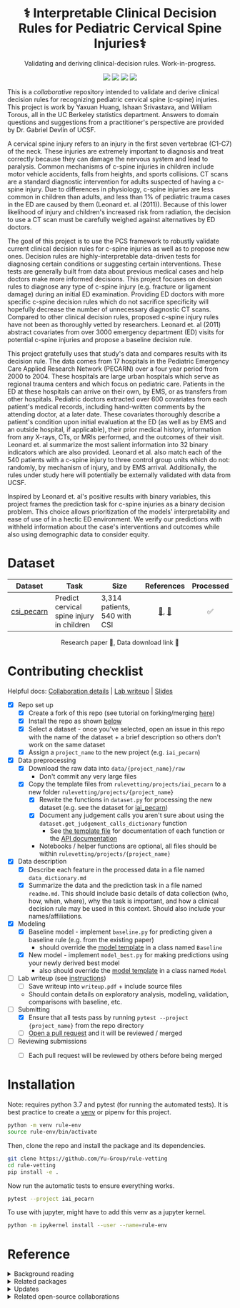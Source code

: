 <h1 align="center">⚕️ Interpretable Clinical Decision Rules for Pediatric Cervical Spine Injuries⚕️️</h1>
<p align="center"> Validating and deriving clinical-decision rules. Work-in-progress.
</p>

<p align="center">
  <img src="https://img.shields.io/badge/license-mit-blue.svg">
  <img src="https://img.shields.io/badge/python-3.7-blue">
  <a href="https://github.com/Yu-Group/rule-vetting/actions"><img src="https://github.com/Yu-Group/rule-vetting/workflows/tests/badge.svg"></a>
  <img src="https://img.shields.io/github/checks-status/Yu-Group/rule-vetting/master">
</p>  

This is a *collaborative* repository intended to validate and derive clinical decision rules for recognizing pediatric cervical spine (c-spine) injuries. This project is work by Yaxuan Huang, Ishaan Srivastava, and William Torous, all in the UC Berkeley statistics department. Answers to domain questions and suggestions from a practitioner's perspective are provided by Dr. Gabriel Devlin of UCSF.

A cervical spine injury refers to an injury in the first seven vertebrae (C1-C7) of the neck. These injuries are extremely important to diagnosis and treat correctly because they can damage the nervous system and lead to paralysis. Common mechanisms of c-spine injuries in children include motor vehicle accidents, falls from heights, and sports collisions. CT scans are a standard diagnostic intervention for adults suspected of having a c-spine injury. Due to differences in physiology, c-spine injuries are less common in children than adults, and less than $1 \%$ of pediatric trauma cases in the ED are caused by them (Leonard et. al (2011)). Because of this lower likelihood of injury and children's increased risk from radiation, the decision to use a CT scan must be carefully weighed against alternatives by ED doctors. 

The goal of this project is to use the PCS framework to robustly validate current clinical decision rules for c-spine injuries as well as to propose new ones. Decision rules are highly-interpretable data-driven tests for diagnosing certain conditions or suggesting certain interventions. These tests are generally built from data about previous medical cases and help doctors make more informed decisions. This project focuses on decision rules to diagnose any type of c-spine injury (e.g. fracture or ligament damage) during an initial ED examination. Providing ED doctors with more specific c-spine decision rules which do not sacrifice specificity will hopefully decrease the number of unnecessary diagnostic CT scans. Compared to other clinical decision rules, proposed c-spine injury rules have not been as thoroughly vetted by researchers. Leonard et. al (2011) abstract covariates from over 3000 emergency department (ED) visits for potential c-spine injuries and propose a baseline decision rule.

This project gratefully uses that study's data and compares results with its decision rule. The data comes from 17 hospitals in the Pediatric Emergency Care Applied Research Network (PECARN) over a four year period from 2000 to 2004. These hospitals are large urban hospitals which serve as regional trauma centers and which focus on pediatric care. Patients in the ED at these hospitals can arrive on their own, by EMS, or as transfers from other hospitals. Pediatric doctors extracted over 600 covariates from each patient's medical records, including hand-written comments by the attending doctor, at a later date. These covariates thoroughly describe a patient's condition upon initial evaluation at the ED (as well as by EMS and an outside hospital, if applicable), their prior medical history, information from any X-rays, CTs, or MRIs performed, and the outcomes of their visit. Leonard et. al summarize the most salient information into 32 binary indicators which are also provided. Leonard et al. also match each of the 540 patients with a c-spine injury to three control group units which do not: randomly, by mechanism of injury, and by EMS arrival. Additionally, the rules under study here will potentially be externally validated with data from UCSF.

Inspired by Leonard et. al's positive results with binary variables, this project frames the prediction task for c-spine injuries as a binary decision problem. This choice allows prioritization of the models' interpretability and ease of use of in a hectic ED environment. We verify our predictions with withheld information about the case's interventions and outcomes while also using demographic data to consider equity.

# Dataset

| Dataset |  Task                                                        | Size                            | References | Processed |
| ---------- | ----- | ----------------------------------------------------------- | :-------------------------------: | :--: |
|[csi_pecarn](rulevetting/projects/csi_pecarn)| Predict cervical spine injury in children | 3,314 patients, 540 with CSI | [📄](https://pecarn.org/studyDatasets/documents/Kuppermann_2009_The-Lancet_000.pdf), [🔗](https://pecarn.org/datasets/) |✅|


<p align="center">
    Research paper 📄, Data download link 🔗 
</br>
</p>

# Contributing checklist

Helpful docs: [Collaboration details](docs/collaborating_for_data_scientists.md) | [Lab writeup](docs/lab_writeup.md) | [Slides](https://rules.csinva.io/pres/index.html#/)

- [x] Repo set up
  - [x] Create a fork of this repo (see tutorial on forking/merging [here](https://jarv.is/notes/how-to-pull-request-fork-github/))
  - [x] Install the repo as shown [below](https://github.com/Yu-Group/rule-vetting#installation)
  - [x] Select a dataset - once you've selected, open an issue in this repo with the name of the dataset + a brief description so others don't work on the same dataset 	
  - [x] Assign a `project_name` to the new project (e.g. `iai_pecarn`) 	
- [x] Data preprocessing
  - [x] Download the raw data into `data/{project_name}/raw`
    - Don't commit any very large files
  - [x] Copy the template files from `rulevetting/projects/iai_pecarn` to a new folder `rulevetting/projects/{project_name}`
	- [x] Rewrite the functions in `dataset.py` for processing the new dataset (e.g. see the dataset for [iai_pecarn](rulevetting/projects/iai_pecarn/dataset.py))
    - [x] Document any judgement calls you aren't sure about using the `dataset.get_judgement_calls_dictionary` function
        - See [the template file](rulevetting/templates/dataset.py) for documentation of each function or the [API documentation](https://yu-group.github.io/rule-vetting/)
    - Notebooks / helper functions are optional, all files should be within `rulevetting/projects/{project_name}`
- [x] Data description
  - [x] Describe each feature in the processed data in a file named `data_dictionary.md`
  - [x] Summarize the data and the prediction task in a file named `readme.md`. This should include basic details of data collection (who, how, when, where), why the task is important, and how a clinical decision rule may be used in this context. Should also include your names/affiliations.
- [x] Modeling
  - [x] Baseline model - implement `baseline.py` for predicting given a baseline rule (e.g. from the existing paper)
    - should override the [model template](rulevetting/templates/model.py) in a class named `Baseline`
  - [x] New model - implement `model_best.py` for making predictions using your newly derived best model
    - also should override the [model template](rulevetting/templates/model.py) in a class named `Model`
- [ ] Lab writeup (see [instructions](docs/lab_writeup.md))    
  - [ ] Save writeup into `writeup.pdf` + include source files
  - Should contain details on exploratory analysis, modeling, validation, comparisons with baseline, etc.
- [ ] Submitting
  - [x] Ensure that all tests pass by running `pytest --project {project_name}` from the repo directory
  - [ ] [Open a pull request](https://jarv.is/notes/how-to-pull-request-fork-github/) and it will be reviewed / merged
- [ ] Reviewing submissions
  - [ ] Each pull request will be reviewed by others before being merged



# Installation

Note: requires python 3.7 and pytest (for running the automated tests). 
It is best practice to create a [venv](https://docs.python.org/3/tutorial/venv.html) or pipenv for this project.

```bash
python -m venv rule-env
source rule-env/bin/activate
```

Then, clone the repo and install the package and its dependencies.

```bash
git clone https://github.com/Yu-Group/rule-vetting
cd rule-vetting
pip install -e .
```

Now run the automatic tests to ensure everything works.

```bash
pytest --project iai_pecarn
```

To use with jupyter, might have to add this venv as a jupyter kernel.

```bash
python -m ipykernel install --user --name=rule-env
```
# Reference
<details>
<summary>Background reading</summary>
<ul>
  <li>Be familiar with the <a href="https://github.com/csinva/imodels">imodels</a>: package</li>
  <li>See the <a href="https://www.equator-network.org/reporting-guidelines/tripod-statement/">TRIPOD</a> statement on medical reporting</li>
  <li>See the <a href="https://www.pnas.org/content/117/8/3920">Veridical data science</a> paper</li>
</ul>
</details>

<details>
<summary>Related packages</summary>
<ul>
  <li><a href="https://github.com/csinva/imodels">imodels</a>: rule-based modeling</li>
  <li><a href="https://github.com/Yu-Group/veridical-flow">veridical-flow</a>: stability-based analysis</li>
  <li><a href="https://github.com/trevorstephens/gplearn/tree/ad57cb18caafdb02cca861aea712f1bf3ed5016e">gplearn</a>: symbolic regression/classification</li>
  <li><a href="https://github.com/dswah/pyGAM">pygam</a>: generative additive models</li>
  <li><a href="https://github.com/interpretml/interpret">interpretml</a>: boosting-based gam</li>
</ul>
</details>

<details>
<summary>Updates</summary>
<ul>
  <li>For updates, star the repo, <a href="https://github.com/csinva/csinva.github.io">see this related repo</a>, or follow <a href="https://twitter.com/csinva_">@csinva_</a></li>
  <li>Please make sure to give authors of original datasets appropriate credit!</li>
  <li>Contributing: pull requests <a href="https://github.com/csinva/imodels/blob/master/docs/contributing.md">very welcome</a>!</li>
</ul>
</details>

<details>
<summary>Related open-source collaborations</summary>
<ul>
  <li>The <a href="https://github.com/csinva/imodels">imodels package</a> maintains many of the rule-based models here</li>
  <li>Inspired by the <a href="https://github.com/csinva/imodels">BIG-bench</a> effort.</li>
  <li>See also <a href="https://github.com/GEM-benchmark/NL-Augmenter">NL-Augmenter</a> and <a href="https://github.com/allenai/natural-instructions-expansion">NLI-Expansion</a></li>
</ul>
</details>
